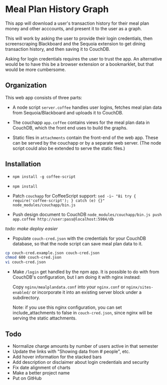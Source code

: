 Meal Plan History Graph
=======================

This app will download a user's transaction history for their meal plan money
and other acccounts, and present it to the user as a graph.

This will work by asking the user to provide their login credentials, then 
screenscraping Blackboard and the Sequoia extension to get dining transaction
history, and then saving it to CouchDB.

Asking for login credentials requires the user to trust the app. An
alternative would be to have this be a browser extension or a bookmarklet,
but that would be more cumbersome.

Organization
------------

This web app consists of three parts:

* A node script `server.coffee` handles user logins, fetches meal plan data from
  Sequoia/Blackboard and uploads it to CouchDB.

* The couchapp `app.coffee` contains views for the meal plan data in CouchDB,
  which the front end uses to build the graphs.

* Static files in `attachments` contain the front-end of the web app. These can
  be served by the couchapp or by a separate web server. (The node script could
  also be extended to serve the static files.)

Installation
------------

* `npm install -g coffee-script`

* `npm install`

* Patch `couchapp` for CoffeeScript support:
`sed -i~ "8i try { require('coffee-script'); } catch (e) {}" node_modules/couchapp/bin.js`

* Push design document to CouchDB
`node_modules/couchapp/bin.js push app.coffee http://user:pass@localhost:5984/db`

*todo: make deploy easier*

* Populate `couch-cred.json` with the credentials for your CouchDB database, so
  that the node script can save meal plan data to it.

```bash
cp couch-cred.example.json couch-cred.json
chmod 600 couch-cred.json
vi couch-cred.json
```

* Make `/login` get handled by the npm app. It is possible to do with from
  CouchDB's configuration, but I am doing it with nginx instead:

    Copy `nginx/mealplandata.conf` into your `nginx.conf` or
    `nginx/sites-enabled/` or incorporate it into an existing server block under
    a subdirectory.

    Note: if you use this nginx configuration, you can set include_attachments
    to false in `couch-cred.json`, since nginx will be serving the static
    attachments.

Todo
----

- Normalize charge amounts by number of users active in that semester
- Update the links with "Showing data from # people", etc.
- Add hover information for the stacked bars
- Add description or disclaimer about login credentials and security
- Fix date alignment of charts
- Make a better project name
- Put on GitHub
